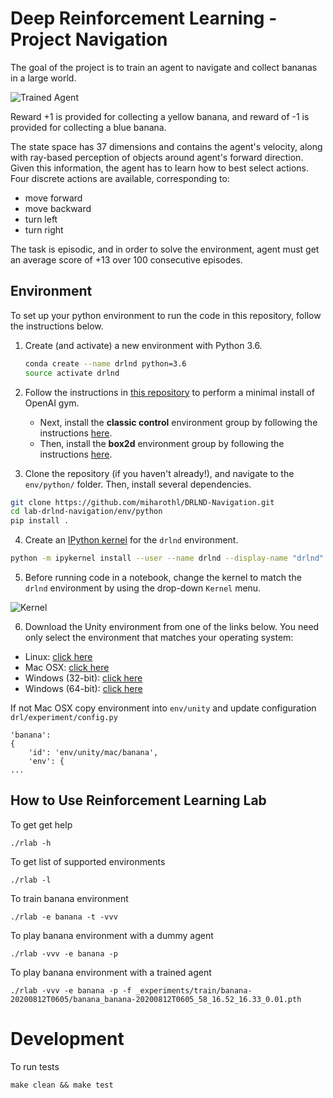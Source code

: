 [//]: # (Image References)


[image1]: https://user-images.githubusercontent.com/10624937/42135619-d90f2f28-7d12-11e8-8823-82b970a54d7e.gif "Trained Agent"
[image2]: https://user-images.githubusercontent.com/10624937/42386929-76f671f0-8106-11e8-9376-f17da2ae852e.png "Kernel"

# Deep Reinforcement Learning - Project Navigation

The goal of the project is to train an agent to navigate and collect bananas in a large world.

![Trained Agent][image1]

Reward +1 is provided for collecting a yellow banana, and reward of -1 is provided for collecting a blue banana.

The state space has 37 dimensions and contains the agent's velocity, along with ray-based perception of objects around
agent's forward direction. Given this information, the agent has to learn how to best select actions. 
Four discrete actions are available, corresponding to:

* move forward
* move backward
* turn left
* turn right

The task is episodic, and in order to solve the environment, agent must get an average score of +13 over 100
consecutive episodes.

## Environment

To set up your python environment to run the code in this repository, follow the instructions below.

1. Create (and activate) a new environment with Python 3.6.

	```bash
	conda create --name drlnd python=3.6
	source activate drlnd
	```
	
2. Follow the instructions in [this repository](https://github.com/openai/gym) to perform a minimal install of OpenAI gym.  
	- Next, install the **classic control** environment group by following the instructions [here](https://github.com/openai/gym#classic-control).
	- Then, install the **box2d** environment group by following the instructions [here](https://github.com/openai/gym#box2d).
	
3. Clone the repository (if you haven't already!), and navigate to the `env/python/` folder.  Then, install several dependencies.
```bash
git clone https://github.com/miharothl/DRLND-Navigation.git
cd lab-drlnd-navigation/env/python
pip install .
```

4. Create an [IPython kernel](http://ipython.readthedocs.io/en/stable/install/kernel_install.html) for the `drlnd` environment.  
```bash
python -m ipykernel install --user --name drlnd --display-name "drlnd"
```

5. Before running code in a notebook, change the kernel to match the `drlnd` environment by using the drop-down `Kernel` menu. 

![Kernel][image2]

6. Download the Unity environment from one of the links below.  You need only select the environment that matches your operating system:
  - Linux: [click here](https://s3-us-west-1.amazonaws.com/udacity-drlnd/P1/Banana/Banana_Linux.zip)
  - Mac OSX: [click here](https://s3-us-west-1.amazonaws.com/udacity-drlnd/P1/Banana/Banana.app.zip)
  - Windows (32-bit): [click here](https://s3-us-west-1.amazonaws.com/udacity-drlnd/P1/Banana/Banana_Windows_x86.zip)
  - Windows (64-bit): [click here](https://s3-us-west-1.amazonaws.com/udacity-drlnd/P1/Banana/Banana_Windows_x86_64.zip)
  
If not Mac OSX copy environment into `env/unity` and update configuration `drl/experiment/config.py`

```
'banana':
{
    'id': 'env/unity/mac/banana',
    'env': {
...
```
    
## How to Use Reinforcement Learning Lab

To get get help 
```
./rlab -h
```
To get list of supported environments
```
./rlab -l
```
To train banana environment
```
./rlab -e banana -t -vvv
```
To play banana environment with a dummy agent
```
./rlab -vvv -e banana -p
```
To play banana environment with a trained agent
```
./rlab -vvv -e banana -p -f _experiments/train/banana-20200812T0605/banana_banana-20200812T0605_58_16.52_16.33_0.01.pth
```

# Development

To run tests
```
make clean && make test
```

